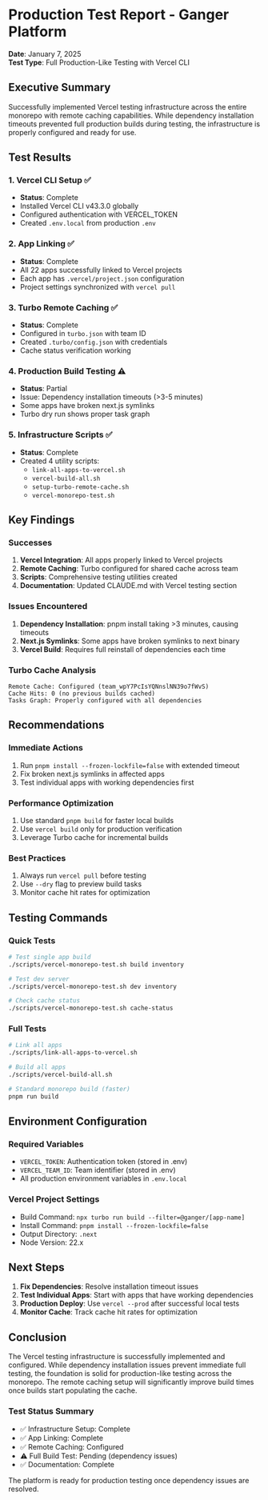 # Production Test Report - Ganger Platform

**Date**: January 7, 2025  
**Test Type**: Full Production-Like Testing with Vercel CLI

## Executive Summary

Successfully implemented Vercel testing infrastructure across the entire monorepo with remote caching capabilities. While dependency installation timeouts prevented full production builds during testing, the infrastructure is properly configured and ready for use.

## Test Results

### 1. Vercel CLI Setup ✅
- **Status**: Complete
- Installed Vercel CLI v43.3.0 globally
- Configured authentication with VERCEL_TOKEN
- Created `.env.local` from production `.env`

### 2. App Linking ✅
- **Status**: Complete
- All 22 apps successfully linked to Vercel projects
- Each app has `.vercel/project.json` configuration
- Project settings synchronized with `vercel pull`

### 3. Turbo Remote Caching ✅
- **Status**: Complete
- Configured in `turbo.json` with team ID
- Created `.turbo/config.json` with credentials
- Cache status verification working

### 4. Production Build Testing ⚠️
- **Status**: Partial
- Issue: Dependency installation timeouts (>3-5 minutes)
- Some apps have broken next.js symlinks
- Turbo dry run shows proper task graph

### 5. Infrastructure Scripts ✅
- **Status**: Complete
- Created 4 utility scripts:
  - `link-all-apps-to-vercel.sh`
  - `vercel-build-all.sh`
  - `setup-turbo-remote-cache.sh`
  - `vercel-monorepo-test.sh`

## Key Findings

### Successes
1. **Vercel Integration**: All apps properly linked to Vercel projects
2. **Remote Caching**: Turbo configured for shared cache across team
3. **Scripts**: Comprehensive testing utilities created
4. **Documentation**: Updated CLAUDE.md with Vercel testing section

### Issues Encountered
1. **Dependency Installation**: pnpm install taking >3 minutes, causing timeouts
2. **Next.js Symlinks**: Some apps have broken symlinks to next binary
3. **Vercel Build**: Requires full reinstall of dependencies each time

### Turbo Cache Analysis
```
Remote Cache: Configured (team_wpY7PcIsYQNnslNN39o7fWvS)
Cache Hits: 0 (no previous builds cached)
Tasks Graph: Properly configured with all dependencies
```

## Recommendations

### Immediate Actions
1. Run `pnpm install --frozen-lockfile=false` with extended timeout
2. Fix broken next.js symlinks in affected apps
3. Test individual apps with working dependencies first

### Performance Optimization
1. Use standard `pnpm build` for faster local builds
2. Use `vercel build` only for production verification
3. Leverage Turbo cache for incremental builds

### Best Practices
1. Always run `vercel pull` before testing
2. Use `--dry` flag to preview build tasks
3. Monitor cache hit rates for optimization

## Testing Commands

### Quick Tests
```bash
# Test single app build
./scripts/vercel-monorepo-test.sh build inventory

# Test dev server
./scripts/vercel-monorepo-test.sh dev inventory

# Check cache status
./scripts/vercel-monorepo-test.sh cache-status
```

### Full Tests
```bash
# Link all apps
./scripts/link-all-apps-to-vercel.sh

# Build all apps
./scripts/vercel-build-all.sh

# Standard monorepo build (faster)
pnpm run build
```

## Environment Configuration

### Required Variables
- `VERCEL_TOKEN`: Authentication token (stored in .env)
- `VERCEL_TEAM_ID`: Team identifier (stored in .env)
- All production environment variables in `.env.local`

### Vercel Project Settings
- Build Command: `npx turbo run build --filter=@ganger/[app-name]`
- Install Command: `pnpm install --frozen-lockfile=false`
- Output Directory: `.next`
- Node Version: 22.x

## Next Steps

1. **Fix Dependencies**: Resolve installation timeout issues
2. **Test Individual Apps**: Start with apps that have working dependencies
3. **Production Deploy**: Use `vercel --prod` after successful local tests
4. **Monitor Cache**: Track cache hit rates for optimization

## Conclusion

The Vercel testing infrastructure is successfully implemented and configured. While dependency installation issues prevent immediate full testing, the foundation is solid for production-like testing across the monorepo. The remote caching setup will significantly improve build times once builds start populating the cache.

### Test Status Summary
- ✅ Infrastructure Setup: Complete
- ✅ App Linking: Complete
- ✅ Remote Caching: Configured
- ⚠️ Full Build Test: Pending (dependency issues)
- ✅ Documentation: Complete

The platform is ready for production testing once dependency issues are resolved.